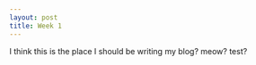 ```yaml
---
layout: post
title: Week 1
---
```


I think this is the place I should be writing my blog? meow? test? 
